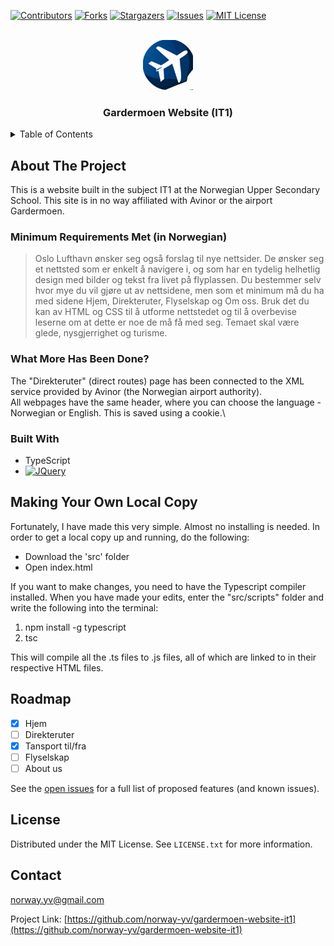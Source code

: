 <a name="readme-top"></a>

[![Contributors][contributors-shield]][contributors-url]
[![Forks][forks-shield]][forks-url]
[![Stargazers][stars-shield]][stars-url]
[![Issues][issues-shield]][issues-url]
[![MIT License][license-shield]][license-url]



<!-- PROJECT LOGO -->
<br />
<div align="center">
  <a href="https://github.com/norway-yv/gardermoen-website-it1">
    <img src="./src/images/repo-favicon.png" alt="Logo" width="80" height="80">
  </a>

<h3 align="center">Gardermoen Website (IT1)</h3>

</div>



<!-- TABLE OF CONTENTS -->
<details>
  <summary>Table of Contents</summary>
  <ol>
    <li>
      <a href="#about">About The Project</a>
      <ul>
        <li><a href="#minimum-requirements">Minimum Requirements Met (in Norwegian)</a></li>
        <li><a href="#whatmore">What More Has Been Done?</a></li>
        <li><a href="#built-with">Built With</a></li>
      </ul>
    </li>
    <li><a href="#making-copy">Making Your Own Local Copy</a></li>
    <li><a href="#roadmap">Roadmap</a></li>
    <li><a href="#license">License</a></li>
    <li><a href="#contact">Contact</a></li>
  </ol>
</details>



<!-- ABOUT THE PROJECT -->
## About The Project <a id="about"></a>
This is a website built in the subject IT1 at the Norwegian Upper Secondary School. This site is in no way affiliated with Avinor or the airport Gardermoen.

### Minimum Requirements Met (in Norwegian) <a id="minimum-requirements"></a>
>Oslo Lufthavn ønsker seg også forslag til nye nettsider. De ønsker seg et nettsted som er enkelt å navigere i, og som har en tydelig helhetlig design med bilder og tekst fra livet på flyplassen. Du bestemmer selv hvor mye du vil gjøre ut av nettsidene, men som et minimum må du ha med sidene Hjem, Direkteruter, Flyselskap og Om oss. Bruk det du kan av HTML og CSS til å utforme nettstedet og til å overbevise leserne om at dette er noe de må få med seg. Temaet skal være glede, nysgjerrighet og turisme.
### What More Has Been Done? <a id="whatmore"></a>
The "Direkteruter" (direct routes) page has been connected to the XML service provided by Avinor (the Norwegian airport authority).\
All webpages have the same header, where you can choose the language - Norwegian or English. This is saved using a cookie.\

### Built With

* TypeScript
* [![JQuery][JQuery.com]][JQuery-url]


<!-- GETTING STARTED -->
## Making Your Own Local Copy <a id="making-copy"></a>
Fortunately, I have made this very simple. Almost no installing is needed. In order to get a local copy up and running, do the following:
<ul>
  <li>Download the 'src' folder</li>
  <li>Open index.html</li>
</ul>
If you want to make changes, you need to have the Typescript compiler installed. When you have made your edits, enter the "src/scripts" folder and write the following into the terminal:
<ol>
  <li>npm install -g typescript</li>
  <li>tsc</li>
</ol>
This will compile all the .ts files to .js files, all of which are linked to in their respective HTML files.

<!-- ROADMAP -->
## Roadmap

- [x] Hjem
- [ ] Direkteruter
- [x] Tansport til/fra
- [ ] Flyselskap
- [ ] About us

See the [open issues](https://github.com/norway-yv/gardermoen-website-it1/issues) for a full list of proposed features (and known issues).



<!-- LICENSE -->
## License

Distributed under the MIT License. See `LICENSE.txt` for more information.

<!-- CONTACT -->
## Contact

norway.yv@gmail.com

Project Link: [https://github.com/norway-yv/gardermoen-website-it1](https://github.com/norway-yv/gardermoen-website-it1)



<!-- MARKDOWN LINKS & IMAGES -->
<!-- https://www.markdownguide.org/basic-syntax/#reference-style-links -->
[contributors-shield]: https://img.shields.io/github/contributors/norway-yv/gardermoen-website-it1.svg?style=for-the-badge
[contributors-url]: https://github.com/norway-yv/gardermoen-website-it1/graphs/contributors
[forks-shield]: https://img.shields.io/github/forks/norway-yv/gardermoen-website-it1.svg?style=for-the-badge
[forks-url]: https://github.com/norway-yv/gardermoen-website-it1/network/members
[stars-shield]: https://img.shields.io/github/stars/norway-yv/gardermoen-website-it1.svg?style=for-the-badge
[stars-url]: https://github.com/norway-yv/gardermoen-website-it1/stargazers
[issues-shield]: https://img.shields.io/github/issues/norway-yv/gardermoen-website-it1.svg?style=for-the-badge
[issues-url]: https://github.com/norway-yv/gardermoen-website-it1/issues
[license-shield]: https://img.shields.io/github/license/norway-yv/gardermoen-website-it1.svg?style=for-the-badge
[license-url]: https://github.com/norway-yv/gardermoen-website-it1/blob/master/LICENSE.txt
[linkedin-shield]: https://img.shields.io/badge/-LinkedIn-black.svg?style=for-the-badge&logo=linkedin&colorB=555
[linkedin-url]: https://linkedin.com/in/linkedin_username

[JQuery.com]: https://img.shields.io/badge/jQuery-0769AD?style=for-the-badge&logo=jquery&logoColor=white
[JQuery-url]: https://jquery.com 
